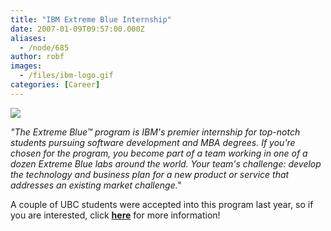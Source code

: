 ```yaml
---
title: "IBM Extreme Blue Internship"
date: 2007-01-09T09:57:00.000Z
aliases:
  - /node/685
author: robf
images:
  - /files/ibm-logo.gif
categories: [Career]
---
```


![](/files/ibm-logo.gif)

_"The Extreme Blue™ program is IBM's premier internship for top-notch students
pursuing software development and MBA degrees. If you're chosen for the program,
you become part of a team working in one of a dozen Extreme Blue labs around the
world. Your team's challenge: develop the technology and business plan for a new
product or service that addresses an existing market challenge."_

A couple of UBC students were accepted into this program last year, so if you are interested, click [**here**](http://www-913.ibm.com/employment/us/extremeblue/index.html)
for more information!
